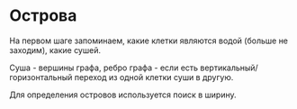 # Острова

На первом шаге запоминаем, какие клетки являются водой (больше не заходим), какие сушей.

Суша - вершины графа, ребро графа - если есть вертикальный/горизонтальный переход из одной клетки суши в другую.

Для определения островов используется поиск в ширину.
